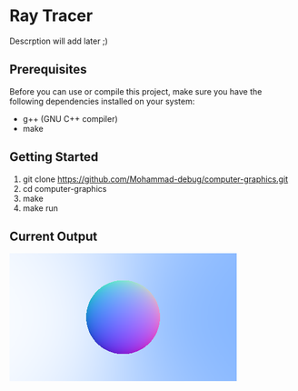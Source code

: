 # Ray Tracer

Descrption will add later ;)

## Prerequisites

Before you can use or compile this project, make sure you have the following dependencies installed on your system:

- g++ (GNU C++ compiler)
- make

## Getting Started

1. git clone https://github.com/Mohammad-debug/computer-graphics.git
2. cd computer-graphics
3. make
4. make run

## Current Output
![Output Image](output.png)
